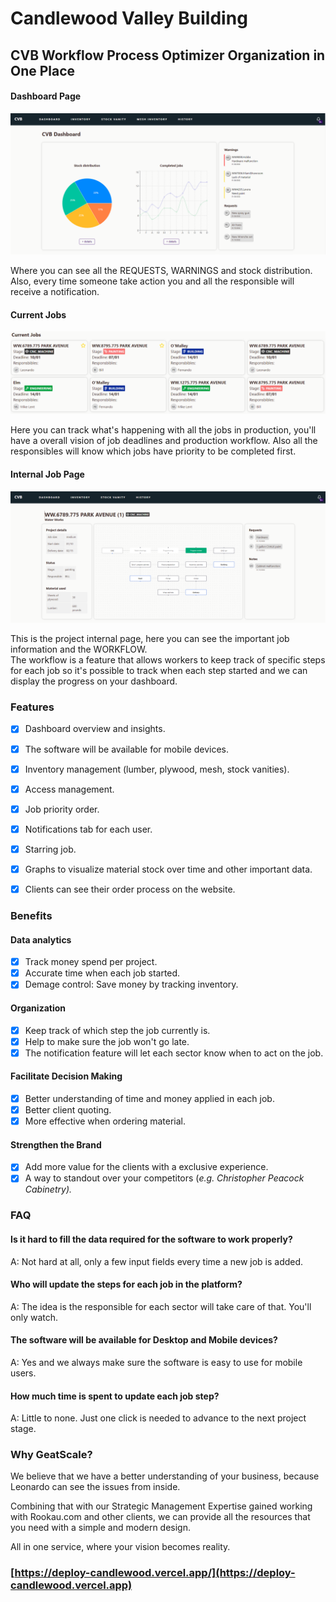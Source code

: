 # Candlewood Valley Building

## CVB Workflow Process Optimizer            Organization in One Place

#### Dashboard Page

![](<.gitbook/assets/image (3).png>)

Where you can see all the REQUESTS, WARNINGS and stock distribution. Also, every time someone take action you and all the responsible will receive a notification.

#### Current Jobs

![](<.gitbook/assets/image (2).png>)

Here you can track what's happening with all the jobs in production, you'll have a overall vision of job deadlines and production workflow. Also all the responsibles will know which jobs have priority to be completed first.

#### Internal Job Page

![](<.gitbook/assets/image (1).png>)

This is the project internal page, here you can see the important job information and the WORKFLOW.\
The workflow is a feature that allows workers to keep track of specific steps for each job so it's possible to track when each step started and we can display the progress on your dashboard. &#x20;

### Features

* [x] Dashboard overview and insights.
* [x] The software will be available for mobile devices.
* [x] Inventory management (lumber, plywood, mesh, stock vanities).
* [x] Access management.
* [x] Job priority order.
* [x] Notifications tab for each user.
* [x] Starring job.
* [x] Graphs to visualize material stock over time and other important data.
* [x] Clients can see their order process on the website.



### Benefits

#### Data analytics

* [x] Track money spend per project.
* [x] Accurate time when each job started.
* [x] Demage control: Save money by tracking inventory.

#### Organization

* [x] Keep track of which step the job currently is.
* [x] Help to make sure the job won't go late.
* [x] The notification feature will let each sector know when to act on the job.

#### Facilitate Decision Making

* [x] Better understanding of time and money applied in each job.
* [x] Better client quoting.
* [x] More effective when ordering material.

#### Strengthen the Brand

* [x] Add more value for the clients with a exclusive experience.
* [x] A way to standout over your competitors (_e.g. Christopher Peacock Cabinetry)._

### FAQ

#### Is it hard to fill the data required for the software to work properly?

A: Not hard at all, only a few input fields every time a new job is added.

#### Who will update the steps for each job in the platform?

A: The idea is the responsible for each sector will take care of that. You'll only watch.

#### The software will be available for Desktop and Mobile devices?

A: Yes and we always make sure the software is easy to use for mobile users.

#### How much time is spent to update each job step?

A: Little to none. Just one click is needed to advance to the next project stage.



### Why GeatScale?

We believe that we have a better understanding of your business, because Leonardo can see the issues from inside.&#x20;

Combining that with our Strategic Management Expertise gained working with Rookau.com and other clients, we can provide all the resources that you need with a simple and modern design.



All in one service, where your vision becomes reality.



### [https://deploy-candlewood.vercel.app/](https://deploy-candlewood.vercel.app)
